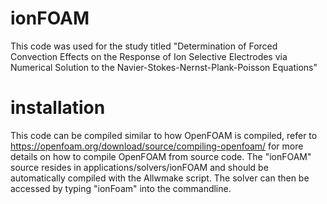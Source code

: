 # ionFOAM
This code was used for the study titled "Determination of Forced Convection Effects on the Response of Ion Selective Electrodes via Numerical Solution to the Navier-Stokes-Nernst-Plank-Poisson Equations"
# installation
This code can be compiled similar to how OpenFOAM is compiled, refer to https://openfoam.org/download/source/compiling-openfoam/ for more details on how to compile OpenFOAM from source code. The "ionFOAM" source resides in applications/solvers/ionFOAM and should be automatically compiled with the Allwmake script. The solver can then be accessed by typing "ionFoam" into the commandline.
